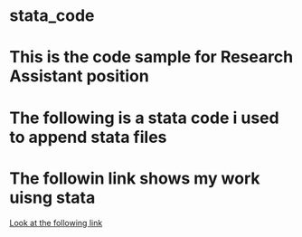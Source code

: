 # stata_code
# This is the code sample for Research Assistant position

# The following is a stata code i used to append stata files


# The followin link shows my work uisng stata 
 
[Look at the following link](https://github.com/yetsedawemagne/stata_code/blob/main/Final%20chapter%20one%20do%20v2.do)

